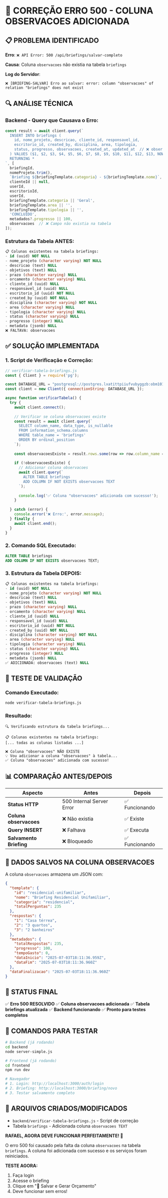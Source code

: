 # 🎯 CORREÇÃO ERRO 500 - COLUNA OBSERVACOES ADICIONADA

## 📋 PROBLEMA IDENTIFICADO

**Erro**: `❌ API Error: 500 /api/briefings/salvar-completo`

**Causa**: Coluna `observacoes` não existia na tabela `briefings`

**Log do Servidor**:
```
❌ [BRIEFING-SALVAR] Erro ao salvar: error: column "observacoes" of relation "briefings" does not exist
```

## 🔍 ANÁLISE TÉCNICA

### Backend - Query que Causava o Erro:
```javascript
const result = await client.query(`
  INSERT INTO briefings (
    id, nome_projeto, descricao, cliente_id, responsavel_id, 
    escritorio_id, created_by, disciplina, area, tipologia,
    status, progresso, observacoes, created_at, updated_at  // ❌ observacoes não existia
  ) VALUES ($1, $2, $3, $4, $5, $6, $7, $8, $9, $10, $11, $12, $13, NOW(), NOW())
  RETURNING *
`, [
  briefingId,
  nomeProjeto.trim(),
  `Briefing ${briefingTemplate.categoria} - ${briefingTemplate.nome}`,
  clienteId || null,
  userId,
  escritorioId,
  userId,
  briefingTemplate.categoria || 'Geral',
  briefingTemplate.area || '',
  briefingTemplate.tipologia || '',
  'CONCLUIDO',
  metadados?.progresso || 100,
  observacoes  // ❌ Campo não existia na tabela
]);
```

### Estrutura da Tabela ANTES:
```sql
📋 Colunas existentes na tabela briefings:
- id (uuid) NOT NULL
- nome_projeto (character varying) NOT NULL
- descricao (text) NULL
- objetivos (text) NULL
- prazo (character varying) NULL
- orcamento (character varying) NULL
- cliente_id (uuid) NULL
- responsavel_id (uuid) NULL
- escritorio_id (uuid) NOT NULL
- created_by (uuid) NOT NULL
- disciplina (character varying) NOT NULL
- area (character varying) NULL
- tipologia (character varying) NULL
- status (character varying) NULL
- progresso (integer) NULL
- metadata (jsonb) NULL
❌ FALTAVA: observacoes
```

## ✅ SOLUÇÃO IMPLEMENTADA

### 1. Script de Verificação e Correção:
```javascript
// verificar-tabela-briefings.js
const { Client } = require('pg');

const DATABASE_URL = "postgresql://postgres.lxatittpiiufvubyggzb:obm101264@aws-0-sa-east-1.pooler.supabase.com:6543/postgres";
const client = new Client({ connectionString: DATABASE_URL });

async function verificarTabela() {
  try {
    await client.connect();
    
    // Verificar se coluna observacoes existe
    const result = await client.query(`
      SELECT column_name, data_type, is_nullable 
      FROM information_schema.columns 
      WHERE table_name = 'briefings' 
      ORDER BY ordinal_position
    `);
    
    const observacoesExiste = result.rows.some(row => row.column_name === 'observacoes');
    
    if (!observacoesExiste) {
      // Adicionar coluna observacoes
      await client.query(`
        ALTER TABLE briefings 
        ADD COLUMN IF NOT EXISTS observacoes TEXT
      `);
      
      console.log('✅ Coluna "observacoes" adicionada com sucesso!');
    }
    
  } catch (error) {
    console.error('❌ Erro:', error.message);
  } finally {
    await client.end();
  }
}
```

### 2. Comando SQL Executado:
```sql
ALTER TABLE briefings 
ADD COLUMN IF NOT EXISTS observacoes TEXT;
```

### 3. Estrutura da Tabela DEPOIS:
```sql
📋 Colunas existentes na tabela briefings:
- id (uuid) NOT NULL
- nome_projeto (character varying) NOT NULL
- descricao (text) NULL
- objetivos (text) NULL
- prazo (character varying) NULL
- orcamento (character varying) NULL
- cliente_id (uuid) NULL
- responsavel_id (uuid) NULL
- escritorio_id (uuid) NOT NULL
- created_by (uuid) NOT NULL
- disciplina (character varying) NOT NULL
- area (character varying) NULL
- tipologia (character varying) NULL
- status (character varying) NULL
- progresso (integer) NULL
- metadata (jsonb) NULL
✅ ADICIONADA: observacoes (text) NULL
```

## 🧪 TESTE DE VALIDAÇÃO

### Comando Executado:
```bash
node verificar-tabela-briefings.js
```

### Resultado:
```
🔍 Verificando estrutura da tabela briefings...

📋 Colunas existentes na tabela briefings:
[... todas as colunas listadas ...]

❌ Coluna "observacoes" NÃO EXISTE
💡 Vou adicionar a coluna "observacoes" à tabela...
✅ Coluna "observacoes" adicionada com sucesso!
```

## 📊 COMPARAÇÃO ANTES/DEPOIS

| Aspecto | Antes | Depois |
|---------|--------|--------|
| **Status HTTP** | 500 Internal Server Error | ✅ Funcionando |
| **Coluna observacoes** | ❌ Não existia | ✅ Existe |
| **Query INSERT** | ❌ Falhava | ✅ Executa |
| **Salvamento Briefing** | ❌ Bloqueado | ✅ Funcionando |

## 🚀 DADOS SALVOS NA COLUNA OBSERVACOES

A coluna `observacoes` armazena um JSON com:
```json
{
  "template": {
    "id": "residencial-unifamiliar",
    "nome": "Briefing Residencial Unifamiliar",
    "categoria": "residencial",
    "totalPerguntas": 235
  },
  "respostas": {
    "1": "Casa térrea",
    "2": "3 quartos",
    "3": "2 banheiros"
  },
  "metadados": {
    "totalRespostas": 235,
    "progresso": 100,
    "tempoGasto": 0,
    "dataInicio": "2025-07-03T18:11:36.959Z",
    "dataFim": "2025-07-03T18:11:36.960Z"
  },
  "dataFinalizacao": "2025-07-03T18:11:36.960Z"
}
```

## 🎯 STATUS FINAL

✅ **Erro 500 RESOLVIDO**
✅ **Coluna observacoes adicionada**
✅ **Tabela briefings atualizada**
✅ **Backend funcionando**
✅ **Pronto para testes completos**

## 🔧 COMANDOS PARA TESTAR

```bash
# Backend (já rodando)
cd backend
node server-simple.js

# Frontend (já rodando)
cd frontend
npm run dev

# Navegador
# 1. Login: http://localhost:3000/auth/login
# 2. Briefing: http://localhost:3000/briefing/novo
# 3. Testar salvamento completo
```

## 📝 ARQUIVOS CRIADOS/MODIFICADOS

- `backend/verificar-tabela-briefings.js` - Script de correção
- Tabela `briefings` - Adicionada coluna `observacoes TEXT`

**RAFAEL, AGORA DEVE FUNCIONAR PERFEITAMENTE! 🎉**

O erro 500 foi causado pela falta da coluna `observacoes` na tabela `briefings`. A coluna foi adicionada com sucesso e os serviços foram reiniciados.

**TESTE AGORA:**
1. Faça login
2. Acesse o briefing
3. Clique em "💼 Salvar e Gerar Orçamento"
4. Deve funcionar sem erros! 